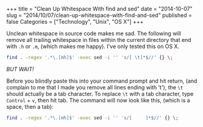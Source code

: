 +++
title = "Clean Up Whitespace With find and sed"
date = "2014-10-07"
slug = "2014/10/07/clean-up-whitespace-with-find-and-sed"
published = false
Categories = ["Technology", "Unix", "OS X"]
+++

Unclean whitespace in source code makes me sad. The following will remove all trailing whitespace in files within the current directory that end with `.h` or `.m`, (which makes me happy). I've only tested this on OS X.

```sh
find . -regex '.*\.[mh]$' -exec sed -i '' 's/[ \t]*$//' {} \;
```

*BUT WAIT!*

Before you blindly paste this into your command prompt and hit return, (and complain to me that I made you remove all lines ending with 't'), the `\t` should actually be a tab character. To replace `\t` with a tab character, type `Control` + `v`, then hit tab. The command will now look like this, (which is a space, then a tab):

```sh
find . -regex '.*\.[mh]$' -exec sed -i '' 's/[     ]*$//' {} \;
```
